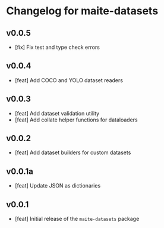 # Changelog for maite-datasets

## v0.0.5

- [fix] Fix test and type check errors

## v0.0.4

- [feat] Add COCO and YOLO dataset readers

## v0.0.3

- [feat] Add dataset validation utility
- [feat] Add collate helper functions for dataloaders

## v0.0.2

- [feat] Add dataset builders for custom datasets

## v0.0.1a

- [feat] Update JSON as dictionaries

## v0.0.1

- [feat] Initial release of the `maite-datasets` package

